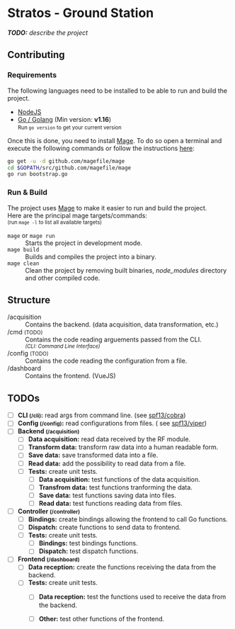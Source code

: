 # Stratos - Ground Station

_**TODO:** describe the project_

## Contributing

### Requirements

The following languages need to be installed to be able to run and build the project.

- [NodeJS](https://nodejs.org/en/download/current/)
- [Go / Golang](https://golang.org/doc/install) (Min version: **v1.16**)<br>
  <small>Run `go version` to get your current version</small>

Once this is done, you need to install [Mage](https://magefile.org/). To do so open a terminal and execute the following
commands or follow the instructions [here](https://magefile.org/#installation):

```sh
go get -u -d github.com/magefile/mage
cd $GOPATH/src/github.com/magefile/mage
go run bootstrap.go
```

### Run & Build

The project uses [Mage](https://magefile.org) to make it easier to run and build the project. <br>
Here are the principal mage targets/commands:<br>
<small>(run `mage -l` to list all available targets)</small>

<dl>
<dt><code>mage</code> or <code>mage run</code></dt>
<dd>Starts the project in development mode.</dd>

<dt><code>mage build</code></dt>
<dd>Builds and compiles the project into a binary.</dd>

<dt><code>mage clean</code></dt>
<dd>Clean the project by removing built binaries, <em>node_modules</em> directory and other compiled code.</dd>
</dl>

## Structure

<dl>
<dt>/acquisition</dt>
<dd>Contains the backend. (data acquisition, data transformation, etc.)</dd>

<dt>/cmd <small>(TODO)</small></dt>
<dd>Contains the code reading arguements passed from the CLI.<br>
<small><em>(CLI: Command Line Interface)</em></small></dd>

<dt>/config <small>(TODO)</small></dt>
<dd>Contains the code reading the configuration from a file.</dd>

<dt>/dashboard</dt>
<dd>
Contains the frontend. (VueJS)
</dd>
</dl>

## TODOs

- [ ] **CLI <small>(/cli)</small>:** read args from command line. (see [spf13/cobra](https://github.com/spf13/cobra))
- [ ] **Config <small>(/config)</small>:** read configurations from files. (
  see [spf13/viper](https://github.com/spf13/viper))
- [ ] **Backend <small>(/acquisition)</small>**
  - [ ] **Data acquisition:** read data received by the RF module.
  - [ ] **Transform data:** transform raw data into a human readable form.
  - [ ] **Save data:** save transformed data into a file.
  - [ ] **Read data:** add the possibility to read data from a file.
  - [ ] **Tests:** create unit tests.
    - [ ] **Data acquisition:** test functions of the data acquisition.
    - [ ] **Transfrom data:** test functions tranforming the data.
    - [ ] **Save data:** test functions saving data into files.
    - [ ] **Read data:** test functions reading data from files.
- [ ] **Controller <small>(/controller)</small>**
  - [ ] **Bindings:** create bindings allowing the frontend to call Go functions.
  - [ ] **Dispatch:** create functions to send data to frontend.
  - [ ] **Tests:** create unit tests.
    - [ ] **Bindings:** test bindings functions.
    - [ ] **Dispatch:** test dispatch functions.
- [ ] **Frontend <small>(/dashboard)</small>**
  - [ ] **Data reception:** create the functions receiving the data from the backend.
  - [ ] **Tests:** create unit tests.
    - [ ] **Data reception:** test the functions used to receive the data from the backend.
    - [ ] **Other:** test other functions of the frontend.

